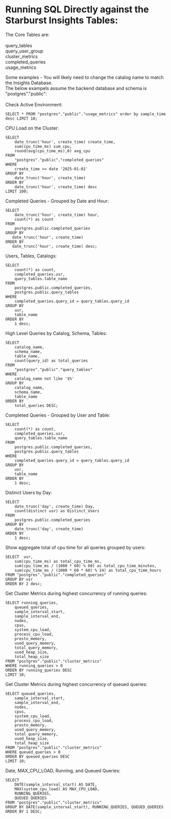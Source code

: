 # Running SQL Directly against the Starburst Insights Tables:

The Core Tables are: </br>
</br>
            query_tables </br>
            query_user_group</br>
            cluster_metrics</br>
            completed_queries</br>
            usage_metrics</br>
  
Some examples - You will likely need to change the catalog name to match the Insights Database.</br> 
The below exampels assume the backend database and schema is "postgres"."public":</br>
</br>
Check Active Environment:</br>

    SELECT * FROM "postgres"."public"."usage_metrics" order by sample_time desc LIMIT 10;


CPU Load on the Cluster:</br>

    SELECT
        date_trunc('hour', create_time) create_time,
        sum(cpu_time_ms) sum_cpu,
        round(avg(cpu_time_ms),0) avg_cpu
    FROM
        "postgres"."public"."completed_queries"
    WHERE
        create_time >= date '2025-01-01'
    GROUP BY
        date_trunc('hour', create_time)
    ORDER BY
        date_trunc('hour', create_time) desc
    LIMIT 100;

Completed Queries - Grouped by Date and Hour:</br>

    SELECT
        date_trunc('hour', create_time) hour,
        count(*) as count
    FROM
        postgres.public.completed_queries
    GROUP BY
       date_trunc('hour', create_time)
    ORDER BY
       date_trunc('hour', create_time) desc;
    
Users, Tables, Catalogs:</br>
    
    SELECT
        count(*) as count,
        completed_queries.usr,
        query_tables.table_name
    FROM
        postgres.public.completed_queries,
        postgres.public.query_tables
    WHERE
        completed_queries.query_id = query_tables.query_id
    GROUP BY
        usr,
        table_name
    ORDER BY
        1 desc;
    
High Level Queries by Catalog, Schema, Tables:</br>

    SELECT
        catalog_name,
        schema_name,
        table_name,
        count(query_id) as total_queries
    FROM
        "postgres"."public"."query_tables"
    WHERE
        catalog_name not like '$%'
    GROUP BY
        catalog_name,
        schema_name,
        table_name
    ORDER BY
        total_queries DESC;


 Completed Queries - Grouped by User and Table:</br>
 
    SELECT
        count(*) as count,
        completed_queries.usr,
        query_tables.table_name
    FROM
        postgres.public.completed_queries,
        postgres.public.query_tables
    WHERE
        completed_queries.query_id = query_tables.query_id
    GROUP BY
        usr,
        table_name
    ORDER BY
        1 desc;       

Distinct Users by Day:</br>
    
    SELECT
        date_trunc('day', create_time) Day,
        count(distinct usr) as Distinct_Users
    FROM
        postgres.public.completed_queries
    GROUP BY
        date_trunc('day', create_time)
    ORDER BY
        1 desc;

Show aggregate total of cpu time for all queries grouped by users:</br>

    SELECT  usr,
        sum(cpu_time_ms) as total_cpu_time_ms,
        sum(cpu_time_ms / (1000 * 60) % 60) as total_cpu_time_minutes,
        sum(cpu_time_ms / (1000 * 60 * 60) % 24) as total_cpu_time_hours
    FROM "postgres"."public"."completed_queries"
    GROUP BY usr
    ORDER BY 2 desc;

Get Cluster Metrics during highest concurrency of running queries:</br>

    SELECT running_queries,
        queued_queries,
        sample_interval_start,
        sample_interval_end,
        nodes,
        cpus,
        system_cpu_load,
        process_cpu_load,
        presto_memory,
        used_query_memory,
        total_query_memory,
        used_heap_size,
        total_heap_size
    FROM "postgres"."public"."cluster_metrics"
    WHERE running_queries > 0
    ORDER BY running_queries DESC
    LIMIT 10;    

    
Get Cluster Metrics during highest concurrency of queued queries:</br>

    SELECT queued_queries,
        sample_interval_start,
        sample_interval_end,
        nodes,
        cpus,
        system_cpu_load,
        process_cpu_load,
        presto_memory,
        used_query_memory,
        total_query_memory,
        used_heap_size,
        total_heap_size
    FROM "postgres"."public"."cluster_metrics"
    WHERE queued_queries > 0
    ORDER BY queued_queries DESC
    LIMIT 10;
    
Date, MAX_CPU_LOAD, Running, and Queued Queries:</br>

    SELECT 
        DATE(sample_interval_start) AS DATE,
        MAX(system_cpu_load) AS MAX_CPU_LOAD, 
        RUNNING_QUERIES, 
        QUEUED_QUERIES
    FROM "postgres"."public"."cluster_metrics" 
    GROUP BY DATE(sample_interval_start), RUNNING_QUERIES, QUEUED_QUERIES
    ORDER BY 1 DESC;



